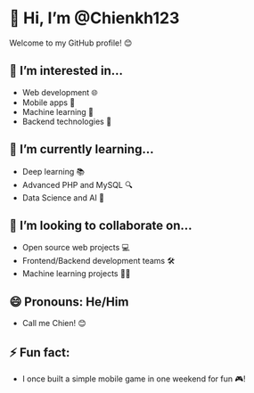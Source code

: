 # 👋 Hi, I’m @Chienkh123

Welcome to my GitHub profile! 😊

## 👀 I’m interested in...
- Web development 🌐
- Mobile apps 📱
- Machine learning 🤖
- Backend technologies 🔧

## 🌱 I’m currently learning...
- Deep learning 📚
- Advanced PHP and MySQL 🔍
- Data Science and AI 🧠

## 💞️ I’m looking to collaborate on...
- Open source web projects 💻
- Frontend/Backend development teams 🛠️
- Machine learning projects 🧑‍💻
  
## 😄 Pronouns: He/Him
- Call me Chien! 😊

## ⚡ Fun fact: 
- I once built a simple mobile game in one weekend for fun 🎮!
